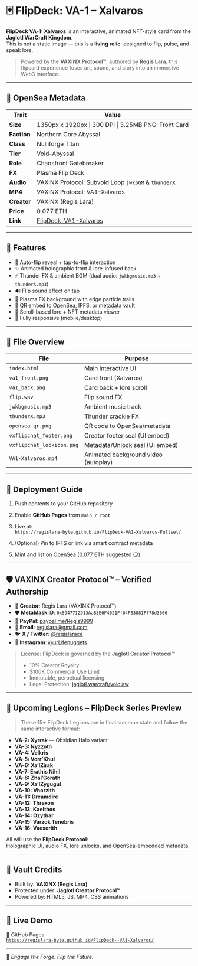 # 🃏 FlipDeck: VA-1 – Xalvaros

**FlipDeck VA-1: Xalvaros** is an interactive, animated NFT-style card from the **Jaglotl WarCraft Kingdom**.  
This is not a static image — this is a **living relic**: designed to flip, pulse, and speak lore.

> Powered by the **VAXINX Protocol™**, authored by **Regis Lara**, this flipcard experience fuses art, sound, and story into an immersive Web3 interface.

---

## 🧿 OpenSea Metadata

| Trait         | Value                                                                 |
|--------------|------------------------------------------------------------------------|
| **Size**     | 1350px x 1920px \| 300 DPI \| 3.25MB PNG–Front Card                    |
| **Faction**  | Northern Core Abyssal                                                  |
| **Class**    | Nulliforge Titan                                                       |
| **Tier**     | Void–Abyssal                                                           |
| **Role**     | Chaosfront Gatebreaker                                                 |
| **FX**       | Plasma Flip Deck                                                       |
| **Audio**    | VAXINX Protocol: Subvoid Loop `jwkbGM` & `thunderX`                  |
| **MP4**      | VAXINX Protocol: VA1–Xalvaros                                          |
| **Creator**  | VAXINX (Regis Lara)                                                    |
| **Price**    | 0.077 ETH                                                              |
| **Link**     | [FlipDeck–VA1-Xalvaros](https://regislara-byte.github.io/FlipDeck-VA1-Xalvaros-Fullset) |

---
## 🔮 Features

- 🔁 Auto-flip reveal + tap-to-flip interaction
- ✨ Animated holographic front & lore-infused back
- ⚡ Thunder FX & ambient BGM (dual audio: `jwkbgmusic.mp3` + `thunderX.mp3`)
- 🔊 Flip sound effect on tap
- 🌌 Plasma FX background with edge particle trails
- 🧬 QR embed to OpenSea, IPFS, or metadata vault
- 📜 Scroll-based lore + NFT metadata viewer
- 📱 Fully responsive (mobile/desktop)

---

## 🧩 File Overview

| File                | Purpose                                 |
|---------------------|------------------------------------------|
| `index.html`        | Main interactive UI                     |
| `va1_front.png`     | Card front (Xalvaros)                   |
| `va1_back.png`      | Card back + lore scroll                 |
| `flip.wav`          | Flip sound FX                           |
| `jwkbgmusic.mp3`    | Ambient music track                     |
| `thunderX.mp3`      | Thunder crackle FX                      |
| `opensea_qr.png`    | QR code to OpenSea/metadata             |
| `vxflipchat_footer.png` | Creator footer seal (UI embed)     |
| `vxflipchat_lockicon.png` | Metadata/Unlock seal (UI embed)  |
| `VA1-Xalvaros.mp4`  | Animated background video (autoplay)    |

---

## 🚀 Deployment Guide

1. Push contents to your GitHub repository  
2. Enable **GitHub Pages** from `main / root`  
3. Live at:  
   `https://regislara-byte.github.io/FlipDeck-VA1-Xalvaros-Fullset/`

4. (Optional) Pin to IPFS or link via smart contract metadata  
5. Mint and list on OpenSea (0.077 ETH suggested 😏)

---

## 🛡️ VAXINX Creator Protocol™ – Verified Authorship

- 👤 **Creator**: Regis Lara (VAXINX Protocol™)
- 🛡️ **MetaMask ID**: `0x5947712D13AaB3E6F4021Ff04F83881F778d3666`
- 💸 **PayPal**: [paypal.me/Regis9999](https://paypal.me/Regis9999)
- 📧 **Email**: regislara@gmail.com
- 🐦 **X / Twitter**: [@regislarace](https://twitter.com/regislarace)
- 📸 **Instagram**: [@urLifenuggets](https://instagram.com/urLifenuggets)

> License: FlipDeck is governed by the **Jaglotl Creator Protocol™**  
> - 10% Creator Royalty  
> - $100K Commercial Use Limit  
> - Immutable, perpetual licensing  
> - Legal Protection: [jaglotl.warcraft/voidlaw](https://jaglotl.warcraft/voidlaw)

---

## 🧿 Upcoming Legions – FlipDeck Series Preview

> These 15+ FlipDeck Legions are in final summon state and follow the same interactive format:

- **VA-2: Xyrrak** — Obsidian Halo variant  
- **VA-3: Nyzzoth**  
- **VA-4: Velkris**  
- **VA-5: Vorr’Khul**  
- **VA-6: Xa’lZirak**  
- **VA-7: Erathis Nihil**  
- **VA-8: Zhal’Gorath**  
- **VA-9: Xa’lZygugul**  
- **VA-10: Vhorzith**  
- **VA-11: Dreamdire**  
- **VA-12: Threxon**  
- **VA-13: Kaelthos**  
- **VA-14: Ozythar**  
- **VA-15: Varzok Tenebris**  
- **VA-16: Vaexorith**

All will use the **FlipDeck Protocol**:  
Holographic UI, audio FX, lore unlocks, and OpenSea-embedded metadata.

---

## 🧠 Vault Credits
- Built by: **VAXINX (Regis Lara)**
- Protected under: **Jaglotl Creator Protocol™**
- Powered by: HTML5, JS, MP4, CSS animations

---

## 🔗 Live Demo

🔗 GitHub Pages:  
[`https://regislara-byte.github.io/FlipDeck--VA1-Xalvaros/`](https://regislara-byte.github.io/FlipDeck--VA1-Xalvaros/)

---

🧠 *Engage the Forge. Flip the Future.*
